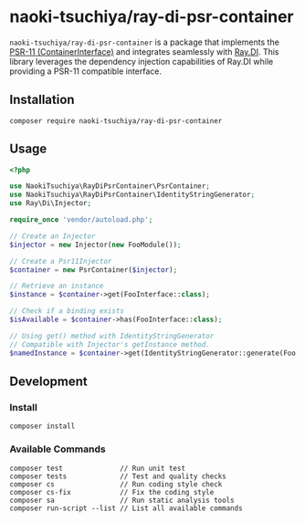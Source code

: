 # naoki-tsuchiya/ray-di-psr-container

`naoki-tsuchiya/ray-di-psr-container` is a package that implements the [PSR-11 (ContainerInterface)](https://www.php-fig.org/psr/psr-11/) and integrates seamlessly with [Ray.DI](https://ray-di.github.io/).
This library leverages the dependency injection capabilities of Ray.DI while providing a PSR-11 compatible interface.

## Installation

    composer require naoki-tsuchiya/ray-di-psr-container

## Usage

```php
<?php

use NaokiTsuchiya\RayDiPsrContainer\PsrContainer;
use NaokiTsuchiya\RayDiPsrContainer\IdentityStringGenerator;
use Ray\Di\Injector;

require_once 'vendor/autoload.php';

// Create an Injector
$injector = new Injector(new FooModule());

// Create a Psr11Injector
$container = new PsrContainer($injector);

// Retrieve an instance
$instance = $container->get(FooInterface::class);

// Check if a binding exists
$isAvailable = $container->has(FooInterface::class);

// Using get() method with IdentityStringGenerator
// Compatible with Injector's getInstance method.
$namedInstance = $container->get(IdentityStringGenerator::generate(Foo::class, NAME::class));
```

## Development

### Install

    composer install

### Available Commands

    composer test              // Run unit test
    composer tests             // Test and quality checks
    composer cs                // Run coding style check
    composer cs-fix            // Fix the coding style
    composer sa                // Run static analysis tools
    composer run-script --list // List all available commands
